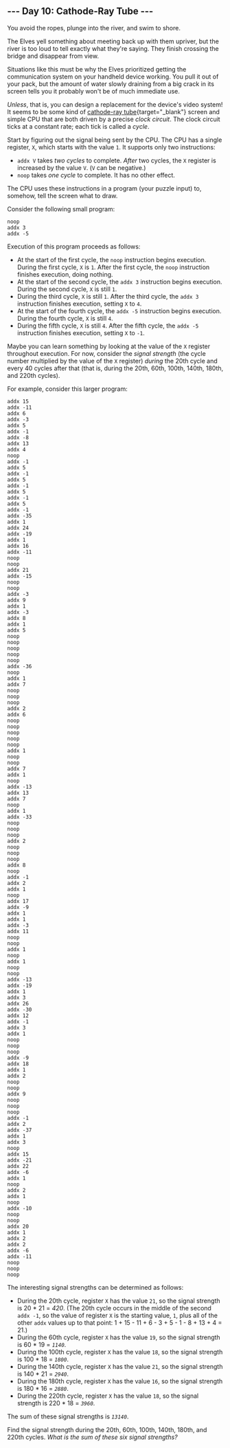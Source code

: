 ## \-\-- Day 10: Cathode-Ray Tube \-\--

You avoid the ropes, plunge into the river, and swim to shore.

The Elves yell something about meeting back up with them upriver, but
the river is too loud to tell exactly what they\'re saying. They finish
crossing the bridge and disappear from view.

Situations like this must be why the Elves prioritized getting the
communication system on your handheld device working. You pull it out of
your pack, but the amount of water slowly draining from a big crack in
its screen tells you it probably won\'t be of much immediate use.

*Unless*, that is, you can design a replacement for the device\'s video
system! It seems to be some kind of [cathode-ray
tube](https://en.wikipedia.org/wiki/Cathode-ray_tube){target="_blank"}
screen and simple CPU that are both driven by a precise *clock circuit*.
The clock circuit ticks at a constant rate; each tick is called a
*cycle*.

Start by figuring out the signal being sent by the CPU. The CPU has a
single register, `X`, which starts with the value `1`. It supports only
two instructions:

-   `addx V` takes *two cycles* to complete. *After* two cycles, the `X`
    register is increased by the value `V`. (`V` can be negative.)
-   `noop` takes *one cycle* to complete. It has no other effect.

The CPU uses these instructions in a program (your puzzle input) to,
somehow, tell the screen what to draw.

Consider the following small program:

    noop
    addx 3
    addx -5

Execution of this program proceeds as follows:

-   At the start of the first cycle, the `noop` instruction begins
    execution. During the first cycle, `X` is `1`. After the first
    cycle, the `noop` instruction finishes execution, doing nothing.
-   At the start of the second cycle, the `addx 3` instruction begins
    execution. During the second cycle, `X` is still `1`.
-   During the third cycle, `X` is still `1`. After the third cycle, the
    `addx 3` instruction finishes execution, setting `X` to `4`.
-   At the start of the fourth cycle, the `addx -5` instruction begins
    execution. During the fourth cycle, `X` is still `4`.
-   During the fifth cycle, `X` is still `4`. After the fifth cycle, the
    `addx -5` instruction finishes execution, setting `X` to `-1`.

Maybe you can learn something by looking at the value of the `X`
register throughout execution. For now, consider the *signal strength*
(the cycle number multiplied by the value of the `X` register) *during*
the 20th cycle and every 40 cycles after that (that is, during the 20th,
60th, 100th, 140th, 180th, and 220th cycles).

For example, consider this larger program:

    addx 15
    addx -11
    addx 6
    addx -3
    addx 5
    addx -1
    addx -8
    addx 13
    addx 4
    noop
    addx -1
    addx 5
    addx -1
    addx 5
    addx -1
    addx 5
    addx -1
    addx 5
    addx -1
    addx -35
    addx 1
    addx 24
    addx -19
    addx 1
    addx 16
    addx -11
    noop
    noop
    addx 21
    addx -15
    noop
    noop
    addx -3
    addx 9
    addx 1
    addx -3
    addx 8
    addx 1
    addx 5
    noop
    noop
    noop
    noop
    noop
    addx -36
    noop
    addx 1
    addx 7
    noop
    noop
    noop
    addx 2
    addx 6
    noop
    noop
    noop
    noop
    noop
    addx 1
    noop
    noop
    addx 7
    addx 1
    noop
    addx -13
    addx 13
    addx 7
    noop
    addx 1
    addx -33
    noop
    noop
    noop
    addx 2
    noop
    noop
    noop
    addx 8
    noop
    addx -1
    addx 2
    addx 1
    noop
    addx 17
    addx -9
    addx 1
    addx 1
    addx -3
    addx 11
    noop
    noop
    addx 1
    noop
    addx 1
    noop
    noop
    addx -13
    addx -19
    addx 1
    addx 3
    addx 26
    addx -30
    addx 12
    addx -1
    addx 3
    addx 1
    noop
    noop
    noop
    addx -9
    addx 18
    addx 1
    addx 2
    noop
    noop
    addx 9
    noop
    noop
    noop
    addx -1
    addx 2
    addx -37
    addx 1
    addx 3
    noop
    addx 15
    addx -21
    addx 22
    addx -6
    addx 1
    noop
    addx 2
    addx 1
    noop
    addx -10
    noop
    noop
    addx 20
    addx 1
    addx 2
    addx 2
    addx -6
    addx -11
    noop
    noop
    noop

The interesting signal strengths can be determined as follows:

-   During the 20th cycle, register `X` has the value `21`, so the
    signal strength is 20 \* 21 = *420*. (The 20th cycle occurs in the
    middle of the second `addx -1`, so the value of register `X` is the
    starting value, `1`, plus all of the other `addx` values up to that
    point: 1 + 15 - 11 + 6 - 3 + 5 - 1 - 8 + 13 + 4 = 21.)
-   During the 60th cycle, register `X` has the value `19`, so the
    signal strength is 60 \* 19 = *`1140`*.
-   During the 100th cycle, register `X` has the value `18`, so the
    signal strength is 100 \* 18 = *`1800`*.
-   During the 140th cycle, register `X` has the value `21`, so the
    signal strength is 140 \* 21 = *`2940`*.
-   During the 180th cycle, register `X` has the value `16`, so the
    signal strength is 180 \* 16 = *`2880`*.
-   During the 220th cycle, register `X` has the value `18`, so the
    signal strength is 220 \* 18 = *`3960`*.

The sum of these signal strengths is *`13140`*.

Find the signal strength during the 20th, 60th, 100th, 140th, 180th, and
220th cycles. *What is the sum of these six signal strengths?*
